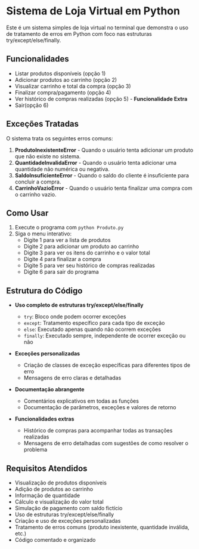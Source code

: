 # Sistema de Loja Virtual em Python

Este é um sistema simples de loja virtual no terminal que demonstra o uso de tratamento de erros em Python com foco nas estruturas try/except/else/finally.

## Funcionalidades

- Listar produtos disponíveis (opção 1)
- Adicionar produtos ao carrinho (opção 2)
- Visualizar carrinho e total da compra (opção 3)
- Finalizar compra/pagamento (opção 4)
- Ver histórico de compras realizadas (opção 5) - **Funcionalidade Extra**
- Sair(opção 6)

## Exceções Tratadas

O sistema trata os seguintes erros comuns:

1. **ProdutoInexistenteError** - Quando o usuário tenta adicionar um produto que não existe no sistema.
2. **QuantidadeInvalidaError** - Quando o usuário tenta adicionar uma quantidade não numérica ou negativa.
3. **SaldoInsuficienteError** - Quando o saldo do cliente é insuficiente para concluir a compra.
4. **CarrinhoVazioError** - Quando o usuário tenta finalizar uma compra com o carrinho vazio.

## Como Usar

1. Execute o programa com `python Produto.py`
2. Siga o menu interativo:
   - Digite 1 para ver a lista de produtos
   - Digite 2 para adicionar um produto ao carrinho
   - Digite 3 para ver os itens do carrinho e o valor total
   - Digite 4 para finalizar a compra
   - Digite 5 para ver seu histórico de compras realizadas
   - Digite 6 para sair do programa

## Estrutura do Código

- **Uso completo de estruturas try/except/else/finally**
  - `try`: Bloco onde podem ocorrer exceções
  - `except`: Tratamento específico para cada tipo de exceção
  - `else`: Executado apenas quando não ocorrem exceções
  - `finally`: Executado sempre, independente de ocorrer exceção ou não

- **Exceções personalizadas**
  - Criação de classes de exceção específicas para diferentes tipos de erro
  - Mensagens de erro claras e detalhadas

- **Documentação abrangente**
  - Comentários explicativos em todas as funções
  - Documentação de parâmetros, exceções e valores de retorno

- **Funcionalidades extras**
  - Histórico de compras para acompanhar todas as transações realizadas
  - Mensagens de erro detalhadas com sugestões de como resolver o problema

## Requisitos Atendidos

- Visualização de produtos disponíveis
- Adição de produtos ao carrinho
- Informação de quantidade
- Cálculo e visualização do valor total
- Simulação de pagamento com saldo fictício
- Uso de estruturas try/except/else/finally
- Criação e uso de exceções personalizadas
- Tratamento de erros comuns (produto inexistente, quantidade inválida, etc.)
- Código comentado e organizado 